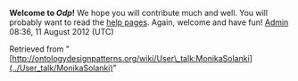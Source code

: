 __Welcome to _Odp_!__ We hope you will contribute much and well. 
You will probably want to read the [help pages](http://ontologydesignpatterns.org/wiki/Help:Contents "Help:Contents"). Again, welcome and have fun! [Admin](../User/ValentinaPresutti "User:ValentinaPresutti") 08:36, 11 August 2012 (UTC)





Retrieved from "[http://ontologydesignpatterns.org/wiki/User\_talk:MonikaSolanki](../User_talk/MonikaSolanki)"